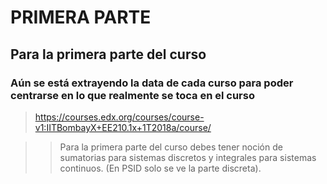 ﻿# PRIMERA PARTE

## Para la primera parte del curso

### Aún se está extrayendo la data de cada curso para poder centrarse en lo que realmente se toca en el curso

> https://courses.edx.org/courses/course-v1:IITBombayX+EE210.1x+1T2018a/course/

>> Para la primera parte del curso debes tener noción de sumatorias para sistemas discretos y integrales para sistemas continuos. (En PSID solo se ve la parte discreta).